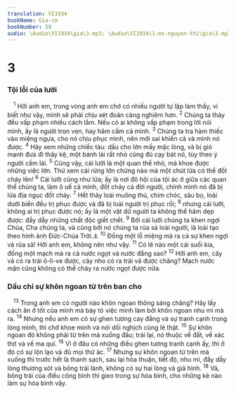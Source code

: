 ```yaml
---
translation: VI1934
bookName: Gia-cơ 
bookNumber: 59
audio: \Audio\VI1934\gia\3.mp3; \Audio\VI1934\1-ms-nguyen-thi\gia\3.mp3; \Audio\VI1934\2-ms-david-dong\gia\3.mp3
---
```


<div class="title"><h1>3</h1><h3>Tội lỗi của lưỡi</h3></div>
<span class="verse gia_3_1"> <sup>1</sup> Hỡi anh em, trong vòng anh em chớ có nhiều người tự lập làm thầy, vì biết như vậy, mình sẽ phải chịu xét đoán càng nghiêm hơn. </span>
<span class="verse gia_3_2"><sup>2</sup> Chúng ta thảy đều vấp phạm nhiều cách lắm. Nếu có ai không vấp phạm trong lời nói mình, ấy là người trọn vẹn, hay hãm cầm cả mình. </span>
<span class="verse gia_3_3"><sup>3</sup> Chúng ta tra hàm thiếc vào miệng ngựa, cho nó chịu phục mình, nên mới sai khiến cả và mình nó được. </span>
<span class="verse gia_3_4"><sup>4</sup> Hãy xem những chiếc tàu: dầu cho lớn mấy mặc lòng, và bị gió mạnh đưa đi thây kệ, một bánh lái rất nhỏ cũng đủ cạy bát nó, tùy theo ý người cầm lái. </span>
<span class="verse gia_3_5"><sup>5</sup> Cũng vậy, cái lưỡi là một quan thể nhỏ, mà khoe được những việc lớn. Thử xem cái rừng lớn chừng nào mà một chút lửa có thể đốt cháy lên! </span>
<span class="verse gia_3_6"><sup>6</sup> Cái lưỡi cũng như lửa; ấy là nơi đô hội của tội ác ở giữa các quan thể chúng ta, làm ô uế cả mình, đốt cháy cả đời người, chính mình nó đã bị lửa địa ngục đốt cháy. </span>
<span class="verse gia_3_7"><sup>7</sup> Hết thảy loài muông thú, chim chóc, sâu bọ, loài dưới biển đều trị phục được và đã bị loài người trị phục rồi; </span>
<span class="verse gia_3_8"><sup>8</sup> nhưng cái lưỡi, không ai trị phục được nó; ấy là một vật dữ người ta không thể hãm dẹp được: đầy dẫy những chất độc giết chết. </span>
<span class="verse gia_3_9"><sup>9</sup> Bởi cái lưỡi chúng ta khen ngợi Chúa, Cha chúng ta, và cũng bởi nó chúng ta rủa sả loài người, là loài tạo theo hình ảnh Đức-Chúa Trời.<a data-toggle="tooltip" data-placement="bottom" title="Sa 1:26">⚓</a></span>
<span class="verse gia_3_10"><sup>10</sup> Đồng một lỗ miệng mà ra cả sự khen ngợi và rủa sả! Hỡi anh em, không nên như vậy. </span>
<span class="verse gia_3_11"><sup>11</sup> Có lẽ nào một cái suối kia, đồng một mạch mà ra cả nước ngọt và nước đắng sao? </span>
<span class="verse gia_3_12"><sup>12</sup> Hỡi anh em, cây vả có ra trái ô-li-ve được, cây nho có ra trái vả được chăng? Mạch nước mặn cũng không có thể chảy ra nước ngọt được nữa. <br/></span>
<div class="title"><h3>Dấu chỉ sự khôn ngoan từ trên ban cho</h3></div>
<span class="verse gia_3_13"> <sup>13</sup> Trong anh em có người nào khôn ngoan thông sáng chăng? Hãy lấy cách ăn ở tốt của mình mà bày tỏ việc mình làm bởi khôn ngoan nhu mì mà ra. </span>
<span class="verse gia_3_14"><sup>14</sup> Nhưng nếu anh em có sự ghen tương cay đắng và sự tranh cạnh trong lòng mình, thì chớ khoe mình và nói dối nghịch cùng lẽ thật. </span>
<span class="verse gia_3_15"><sup>15</sup> Sự khôn ngoan đó không phải từ trên mà xuống đâu; trái lại, nó thuộc về đất, về xác thịt và về ma quỉ. </span>
<span class="verse gia_3_16"><sup>16</sup> Vì ở đâu có những điều ghen tương tranh cạnh ấy, thì ở đó có sự lộn lạo và đủ mọi thứ ác. </span>
<span class="verse gia_3_17"><sup>17</sup> Nhưng sự khôn ngoan từ trên mà xuống thì trước hết là thanh sạch, sau lại hòa thuận, tiết độ, nhu mì, đầy dẫy lòng thương xót và bông trái lành, không có sự hai lòng và giả hình. </span>
<span class="verse gia_3_18"><sup>18</sup> Vả, bông trái của điều công bình thì gieo trong sự hòa bình, cho những kẻ nào làm sự hòa bình vậy. <br/></span>
